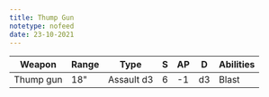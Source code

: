 ```yaml
---
title: Thump Gun
notetype: nofeed
date: 23-10-2021
---
```


| Weapon    | Range | Type       | S   | AP  | D   | Abilities |
| --------- | ----- | ---------- | --- | --- | --- | --------- |
| Thump gun | 18"   | Assault d3 | 6   | -1  | d3  | Blast     |

